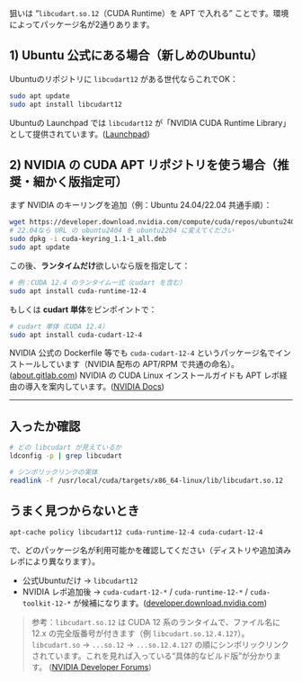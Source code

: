 狙いは “`libcudart.so.12`（CUDA Runtime）を APT で入れる” ことです。環境によってパッケージ名が2通りあります。

## 1) Ubuntu 公式にある場合（新しめのUbuntu）

Ubuntuのリポジトリに `libcudart12` がある世代ならこれでOK：

```bash
sudo apt update
sudo apt install libcudart12
```

Ubuntuの Launchpad では `libcudart12` が「NVIDIA CUDA Runtime Library」として提供されています。([Launchpad][1])

## 2) NVIDIA の CUDA APT リポジトリを使う場合（推奨・細かく版指定可）

まず NVIDIA のキーリングを追加（例：Ubuntu 24.04/22.04 共通手順）：

```bash
wget https://developer.download.nvidia.com/compute/cuda/repos/ubuntu2404/x86_64/cuda-keyring_1.1-1_all.deb
# 22.04なら URL の ubuntu2404 を ubuntu2204 に変えてください
sudo dpkg -i cuda-keyring_1.1-1_all.deb
sudo apt update
```

この後、**ランタイムだけ**欲しいなら版を指定して：

```bash
# 例：CUDA 12.4 のランタイム一式（cudart を含む）
sudo apt install cuda-runtime-12-4
```

もしくは **cudart 単体**をピンポイントで：

```bash
# cudart 単体（CUDA 12.4）
sudo apt install cuda-cudart-12-4
```

NVIDIA 公式の Dockerfile 等でも `cuda-cudart-12-4` というパッケージ名でインストールしています（NVIDIA 配布の APT/RPM で共通の命名）。([about.gitlab.com][2])
NVIDIA の CUDA Linux インストールガイドも APT レポ経由の導入を案内しています。([NVIDIA Docs][3])

---

## 入ったか確認

```bash
# どの libcudart が見えているか
ldconfig -p | grep libcudart

# シンボリックリンクの実体
readlink -f /usr/local/cuda/targets/x86_64-linux/lib/libcudart.so.12
```

## うまく見つからないとき

```bash
apt-cache policy libcudart12 cuda-runtime-12-4 cuda-cudart-12-4
```

で、どのパッケージ名が利用可能かを確認してください（ディストリや追加済みレポにより異なります）。

* 公式Ubuntuだけ → `libcudart12`
* NVIDIA レポ追加後 → `cuda-cudart-12-*` / `cuda-runtime-12-*` / `cuda-toolkit-12-*` が候補になります。([developer.download.nvidia.com][4])

> 参考：`libcudart.so.12` は CUDA 12 系のランタイムで、ファイル名に 12.x の完全版番号が付きます（例 `libcudart.so.12.4.127`）。`libcudart.so` → `...so.12` → `...so.12.4.127` の順にシンボリックリンクされています。これを見れば入っている“具体的なビルド版”が分かります。 ([NVIDIA Developer Forums][5])

[1]: https://answers.launchpad.net/ubuntu/plucky/%2Bpackage/libcudart12?utm_source=chatgpt.com "libcudart12 : Plucky (25.04) : Ubuntu - Launchpad Answers"
[2]: https://gitlab.com/nvidia/container-images/cuda/blob/master/dist/12.4.1/ubuntu2204/base/Dockerfile?utm_source=chatgpt.com "dist/12.4.1/ubuntu2204/base/Dockerfile · master · nvidia / ..."
[3]: https://docs.nvidia.com/cuda/archive/12.4.0/cuda-installation-guide-linux/?utm_source=chatgpt.com "1. Introduction — Installation Guide for Linux 12.4 ..."
[4]: https://developer.download.nvidia.com/compute/cuda/repos/ubuntu2404/x86_64/Packages "developer.download.nvidia.com"
[5]: https://forums.developer.nvidia.com/t/no-libcudart-so-12-with-cuda-toolkit/253270?utm_source=chatgpt.com "No libcudart.so.12 with cuda-toolkit"
